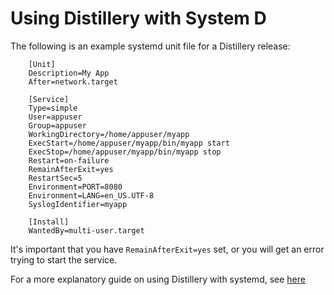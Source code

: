 # Using Distillery with System D

The following is an example systemd unit file for a Distillery release:

		[Unit]
		Description=My App
		After=network.target

		[Service]
		Type=simple
		User=appuser
		Group=appuser
		WorkingDirectory=/home/appuser/myapp
		ExecStart=/home/appuser/myapp/bin/myapp start
		ExecStop=/home/appuser/myapp/bin/myapp stop
		Restart=on-failure
		RemainAfterExit=yes
		RestartSec=5
		Environment=PORT=8080
		Environment=LANG=en_US.UTF-8
		SyslogIdentifier=myapp

		[Install]
		WantedBy=multi-user.target

It's important that you have `RemainAfterExit=yes` set, or you will get an error trying to start
the service.

For a more explanatory guide on using Distillery with systemd, see [here](http://mfeckie.github.io/Phoenix-In-Production-With-Systemd/)
